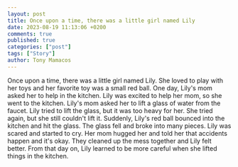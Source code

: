 ```yaml
---
layout: post
title: Once upon a time, there was a little girl named Lily
date: 2023-08-19 11:13:06 +0200
comments: true
published: true
categories: ["post"]
tags: ["Story"]
author: Tony Mamacos
---
```

Once upon a time, there was a little girl named Lily. She loved to play with her toys and her favorite toy was a small red ball. One day, Lily's mom asked her to help in the kitchen. Lily was excited to help her mom, so she went to the kitchen.
Lily's mom asked her to lift a glass of water from the faucet. Lily tried to lift the glass, but it was too heavy for her. She tried again, but she still couldn't lift it. Suddenly, Lily's red ball bounced into the kitchen and hit the glass. The glass fell and broke into many pieces.
Lily was scared and started to cry. Her mom hugged her and told her that accidents happen and it's okay. They cleaned up the mess together and Lily felt better. From that day on, Lily learned to be more careful when she lifted things in the kitchen.
